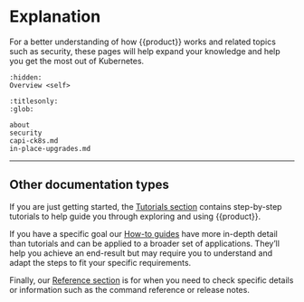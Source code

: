 # Explanation

For a better understanding of how {{product}} works and related
topics such as security, these pages will help expand your knowledge and
help you get the most out of Kubernetes.

```{toctree}
:hidden:
Overview <self>
```

```{toctree}
:titlesonly:
:glob:

about
security
capi-ck8s.md
in-place-upgrades.md
```



---

## Other documentation types

If you are just getting started, the [Tutorials section] contains
step-by-step tutorials to help guide you through exploring and using
{{product}}.

If you have a specific goal our [How-to guides] have more in-depth
detail than tutorials and can be applied to a broader set of applications.
They’ll help you achieve an end-result but may require you to understand and
adapt the steps to fit your specific requirements.

Finally, our [Reference section] is for when you need to check specific
details or information such as the command reference or release notes.

<!--LINKS -->
[Tutorials section]: ../tutorial/index
[How-to guides]:     ../howto/index
[Reference section]: ../reference/index
